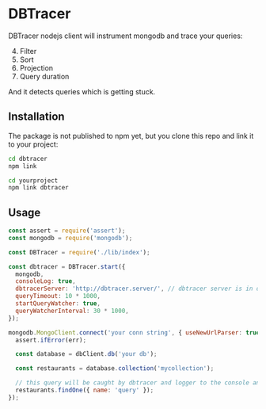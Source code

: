 # DBTracer

DBTracer nodejs client will instrument mongodb and trace your queries:

4. Filter
5. Sort
6. Projection
7. Query duration

And it detects queries which is getting stuck.

## Installation

The package is not published to npm yet, but you clone this repo and link it to your project:

```bash
cd dbtracer
npm link

cd yourproject
npm link dbtracer
```

## Usage

```js
const assert = require('assert');
const mongodb = require('mongodb');

const DBTracer = require('./lib/index');

const dbtracer = DBTracer.start({
  mongodb,
  consoleLog: true,
  dbtracerServer: 'http://dbtracer.server/', // dbtracer server is in deep development
  queryTimeout: 10 * 1000,
  startQueryWatcher: true,
  queryWatcherInterval: 30 * 1000,
});

mongodb.MongoClient.connect('your conn string', { useNewUrlParser: true }, (err, dbClient) => {
  assert.ifError(err);

  const database = dbClient.db('your db');

  const restaurants = database.collection('mycollection');

  // this query will be caught by dbtracer and logger to the console and send to the dbtracer server
  restaurants.findOne({ name: 'query' });
});
```
